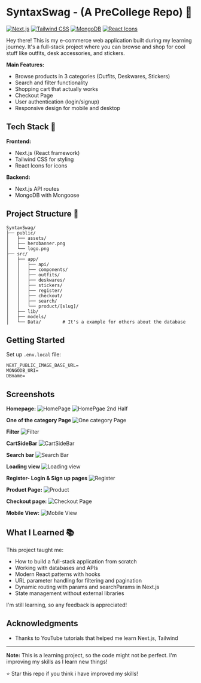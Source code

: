 # SyntaxSwag - (A PreCollege Repo) 🛒

[![Next.js](https://img.shields.io/badge/Next.js-14-black?style=for-the-badge&logo=next.js)](https://nextjs.org/)
[![Tailwind CSS](https://img.shields.io/badge/Tailwind_CSS-38B2AC?style=for-the-badge&logo=tailwind-css&logoColor=white)](https://tailwindcss.com/)
[![MongoDB](https://img.shields.io/badge/MongoDB-4EA94B?style=for-the-badge&logo=mongodb&logoColor=white)](https://mongodb.com/)
[![React Icons](https://img.shields.io/badge/React_Icons-E91E63?style=for-the-badge&logo=react&logoColor=white)](https://react-icons.github.io/react-icons/)

Hey there! This is my e-commerce web application built during my learning journey. It's a full-stack project where you can browse and shop for cool stuff like outfits, desk accessories, and stickers.

**Main Features:**

- Browse products in 3 categories (Outfits, Deskwares, Stickers)
- Search and filter functionality
- Shopping cart that actually works
- Checkout Page
- User authentication (login/signup)
- Responsive design for mobile and desktop

## Tech Stack 🚀

**Frontend:**

- Next.js (React framework)
- Tailwind CSS for styling
- React Icons for icons

**Backend:**

- Next.js API routes
- MongoDB with Mongoose

## Project Structure 📂

```
SyntaxSwag/
├── public/
│   ├── assets/
│   ├── herobanner.png
│   └── logo.png
├── src/
│   ├── app/
│   │   ├── api/
│   │   ├── components/
│   │   ├── outfits/
│   │   ├── deskwares/
│   │   ├── stickers/
│   │   ├── register/
│   │   ├── checkout/
│   │   ├── search/
│   │   └── product/[slug]/
│   ├── lib/
│   ├── models/
│   └── Data/        # It's a example for others about the database
```

## Getting Started

Set up `.env.local` file:

```env
NEXT_PUBLIC_IMAGE_BASE_URL=
MONGODB_URI=
DBname=
```

## Screenshots

**Homepage:**
![HomePage](<Screenshot 2025-08-02 at 9.06.33 PM.png>)
![HomePgae 2nd Half](<Screenshot 2025-08-02 at 9.07.37 PM.png>)

**One of the category Page**
![One category Page](<Screenshot 2025-08-02 at 9.08.00 PM.png>)

**Filter**
![Filter](<Screenshot 2025-08-02 at 9.08.14 PM.png>)

**CartSideBar**
![CartSideBar](<Screenshot 2025-08-02 at 9.08.48 PM.png>)

**Search bar**
![Search Bar](<Screenshot 2025-08-02 at 9.08.57 PM.png>)

**Loading view**
![Loading view](<Screenshot 2025-08-02 at 9.14.41 PM.png>)

**Register- Login & Sign up pages**
![Register](<Screenshot 2025-08-02 at 9.57.33 PM.png>)

**Product Page:**
![Product](<Screenshot 2025-08-02 at 9.48.38 PM.png>)

**Checkout page:**
![Checkout Page](<Screenshot 2025-08-02 at 9.13.07 PM.png>)

**Mobile View:**
![Mobile View](<Screenshot 2025-08-02 at 10.01.56 PM.png>)

## What I Learned 📚

This project taught me:

- How to build a full-stack application from scratch
- Working with databases and APIs
- Modern React patterns with hooks
- URL parameter handling for filtering and pagination
- Dynamic routing with params and searchParams in Next.js
- State management without external libraries

I'm still learning, so any feedback is appreciated!

## Acknowledgments

- Thanks to YouTube tutorials that helped me learn Next.js, Tailwind

---

**Note:** This is a learning project, so the code might not be perfect. I'm improving my skills as I learn new things!

⭐ Star this repo if you think i have improved my skills!
